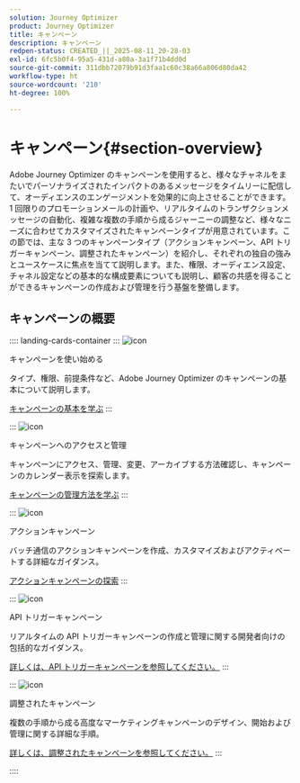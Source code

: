 ```yaml
---
solution: Journey Optimizer
product: Journey Optimizer
title: キャンペーン
description: キャンペーン
redpen-status: CREATED_||_2025-08-11_20-28-03
exl-id: 6fc5b0f4-95a5-431d-a80a-3a1f71b4dd0d
source-git-commit: 311dbb72079b91d3faa1c60c38a66a806d80da42
workflow-type: ht
source-wordcount: '210'
ht-degree: 100%

---
```


# キャンペーン{#section-overview}

Adobe Journey Optimizer のキャンペーンを使用すると、様々なチャネルをまたいでパーソナライズされたインパクトのあるメッセージをタイムリーに配信して、オーディエンスのエンゲージメントを効果的に向上させることができます。1 回限りのプロモーションメールの計画や、リアルタイムのトランザクションメッセージの自動化、複雑な複数の手順から成るジャーニーの調整など、様々なニーズに合わせてカスタマイズされたキャンペーンタイプが用意されています。この節では、主な 3 つのキャンペーンタイプ（アクションキャンペーン、API トリガーキャンペーン、調整されたキャンペーン）を紹介し、それぞれの独自の強みとユースケースに焦点を当てて説明します。また、権限、オーディエンス設定、チャネル設定などの基本的な構成要素についても説明し、顧客の共感を得ることができるキャンペーンの作成および管理を行う基盤を整備します。

## キャンペーンの概要

:::: landing-cards-container
:::
![icon](https://cdn.experienceleague.adobe.com/icons/circle-play.svg?lang=ja)

キャンペーンを使い始める

タイプ、権限、前提条件など、Adobe Journey Optimizer のキャンペーンの基本について説明します。

[キャンペーンの基本を学ぶ](../using/campaigns/get-started-with-campaigns.md)
:::

:::
![icon](https://cdn.experienceleague.adobe.com/icons/list-check.svg?lang=ja)

キャンペーンへのアクセスと管理

キャンペーンにアクセス、管理、変更、アーカイブする方法確認し、キャンペーンのカレンダー表示を探索します。

[キャンペーンの管理方法を学ぶ](../using/campaigns/manage-campaigns.md)
:::

:::
![icon](https://cdn.experienceleague.adobe.com/icons/bullseye.svg?lang=ja)

アクションキャンペーン

バッチ通信のアクションキャンペーンを作成、カスタマイズおよびアクティベートする詳細なガイダンス。

[アクションキャンペーンの探索](action-campaigns-landing-page.md)
:::

:::
![icon](https://cdn.experienceleague.adobe.com/icons/code-branch.svg?lang=ja)

API トリガーキャンペーン

リアルタイムの API トリガーキャンペーンの作成と管理に関する開発者向けの包括的なガイダンス。

[詳しくは、API トリガーキャンペーンを参照してください。](api-triggered-campaigns-landing-page.md)
:::

:::
![icon](https://cdn.experienceleague.adobe.com/icons/puzzle-piece.svg?lang=ja)

調整されたキャンペーン

複数の手順から成る高度なマーケティングキャンペーンのデザイン、開始および管理に関する詳細な手順。

[詳しくは、調整されたキャンペーンを参照してください。](orchestrated-campaigns-landing-page.md)
:::

::::
